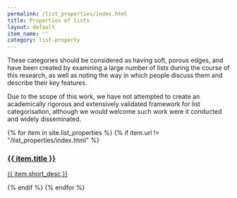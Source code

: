 ```yaml
---
permalink: /list_properties/index.html
title: Properties of lists
layout: default
item_name: ''
category: list-property
---
```


These categories should be considered as having soft, porous edges, and have been created by examining a large number of lists during the course of this research, as well as noting the way in which people discuss them and describe their key features.

Due to the scope of this work, we have not attempted to create an academically rigorous and extensively validated framework for list categorisation, although we would welcome such work were it conducted and widely disseminated.


<div class="container">
<div class="fukol-grid">

{% for item in site.list_properties %}
{% if item.url != "/list_properties/index.html" %}
<div class="card odi-{% cycle "purple", "orange", "pink", "light-blue", "red" %}">
<a href="{{ site.baseurl }}{{ item.url }}">
<h3 class="card-header">
{{ item.title }}
</h3>
<div class="card-body">
<p>{{ item.short_desc }}</p>
</div>
</a>
</div>
{% endif %}
{% endfor %}


</div>
</div>
